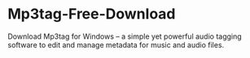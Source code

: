# Mp3tag-Free-Download
Download Mp3tag for Windows – a simple yet powerful audio tagging software to edit and manage metadata for music and audio files.
